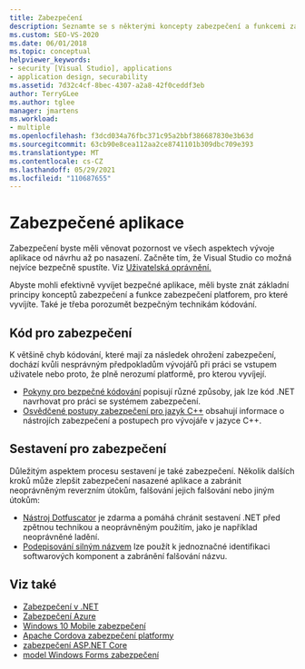 ```yaml
---
title: Zabezpečení
description: Seznamte se s některými koncepty zabezpečení a funkcemi zabezpečení, které vám můžou pomoct efektivně vyvíjet zabezpečené aplikace.
ms.custom: SEO-VS-2020
ms.date: 06/01/2018
ms.topic: conceptual
helpviewer_keywords:
- security [Visual Studio], applications
- application design, securability
ms.assetid: 7d32c4cf-8bec-4307-a2a8-42f0ceddf3eb
author: TerryGLee
ms.author: tglee
manager: jmartens
ms.workload:
- multiple
ms.openlocfilehash: f3dcd034a76fbc371c95a2bbf386687830e3b63d
ms.sourcegitcommit: 63cb90e8cea112aa2ce8741101b309dbc709e393
ms.translationtype: MT
ms.contentlocale: cs-CZ
ms.lasthandoff: 05/29/2021
ms.locfileid: "110687655"
---
```

# <a name="secure-applications"></a>Zabezpečené aplikace

Zabezpečení byste měli věnovat pozornost ve všech aspektech vývoje aplikace od návrhu až po nasazení. Začněte tím, že Visual Studio co možná nejvíce bezpečně spustíte. Viz [Uživatelská oprávnění.](../ide/user-permissions-and-visual-studio.md)

Abyste mohli efektivně vyvíjet bezpečné aplikace, měli byste znát základní principy konceptů zabezpečení a funkce zabezpečení platforem, pro které vyvíjíte. Také je třeba porozumět bezpečným technikám kódování.

## <a name="code-for-security"></a>Kód pro zabezpečení

K většině chyb kódování, které mají za následek ohrožení zabezpečení, dochází kvůli nesprávným předpokladům vývojářů při práci se vstupem uživatele nebo proto, že plně nerozumí platformě, pro kterou vyvíjejí.

- [Pokyny pro bezpečné kódování](/dotnet/standard/security/secure-coding-guidelines) popisují různé způsoby, jak lze kód .NET navrhovat pro práci se systémem zabezpečení.
- [Osvědčené postupy zabezpečení pro jazyk C++](/cpp/top/security-best-practices-for-cpp) obsahují informace o nástrojích zabezpečení a postupech pro vývojáře v jazyce C++.

## <a name="build-for-security"></a>Sestavení pro zabezpečení

Důležitým aspektem procesu sestavení je také zabezpečení. Několik dalších kroků může zlepšit zabezpečení nasazené aplikace a zabránit neoprávněným reverzním útokům, falšování jejich falšování nebo jiným útokům:

- [Nástroj Dotfuscator](dotfuscator/index.md) je zdarma a pomáhá chránit sestavení .NET před zpětnou technikou a neoprávněným použitím, jako je například neoprávněné ladění.
- [Podepisování silným názvem](managing-assembly-and-manifest-signing.md) lze použít k jednoznačné identifikaci softwarových komponent a zabránění falšování názvu.

## <a name="see-also"></a>Viz také

- [Zabezpečení v .NET](/dotnet/standard/security/index)
- [Zabezpečení Azure](/azure/security/)
- [Windows 10 Mobile zabezpečení](/windows/security/threat-protection/windows-10-mobile-security-guide)
- [Apache Cordova zabezpečení platformy](/previous-versions/visualstudio/cross-platform/tools-for-cordova/security/best-practices?view=toolsforcordova-2017&preserve-view=true)
- [zabezpečení ASP.NET Core](/aspnet/core/security/?view=aspnetcore-2.1&preserve-view=true)
- [model Windows Forms zabezpečení](/dotnet/framework/winforms/windows-forms-security)
